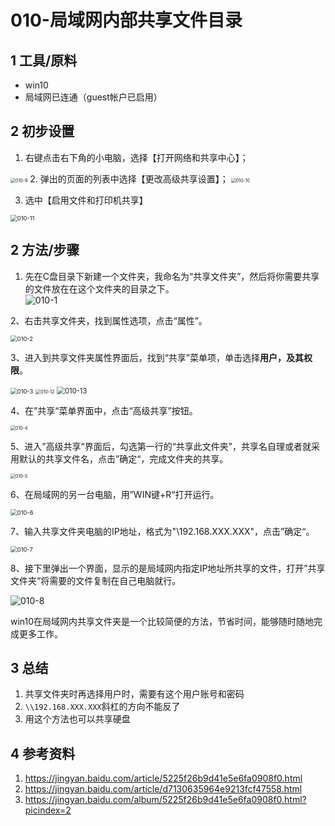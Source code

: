 # 010-局域网内部共享文件目录   
## 1 工具/原料  
- win10  
- 局域网已连通（guest帐户已启用）  
## 2 初步设置  
1. 右键点击右下角的小电脑，选择【打开网络和共享中心】；  
<img src="./img/010-9.jpg" alt="010-9" style="zoom:50%;" />  
2. 弹出的页面的列表中选择【更改高级共享设置】；   
<img src="./img/010-10.jpg" alt="010-10" style="zoom:50%;" />  

3. 选中【启用文件和打印机共享】   
<img src="./img/010-11.jpg" alt="010-11" style="zoom:67%;" />  

## 2 方法/步骤  
1. 先在C盘目录下新建一个文件夹，我命名为“共享文件夹”，然后将你需要共享的文件放在在这个文件夹的目录之下。  
![010-1](./img/010-1.jpg)  

2、右击共享文件夹，找到属性选项，点击“属性”。

<img src="./img/010-2.jpg" alt="010-2" style="zoom:67%;" />    

3、进入到共享文件夹属性界面后，找到“共享”菜单项，单击选择**用户，及其权限**。    

<img src="./img/010-3.jpg" alt="010-3" style="zoom:67%;" />   
<img src="./img/010-12.jpg" alt="010-12" style="zoom:50%;" />

<img src="./img/010-13.png" alt="010-13" style="zoom: 80%;" />    

4、在”共享“菜单界面中，点击“高级共享”按钮。

<img src="./img/010-4.jpg" alt="010-4" style="zoom:50%;" />  

5、进入”高级共享“界面后，勾选第一行的“共享此文件夹”，共享名自理或者就采用默认的共享文件名，点击”确定“，完成文件夹的共享。

<img src="./img/010-5.jpg" alt="010-5" style="zoom:50%;" />  

6、在局域网的另一台电脑，用”WIN键+R“打开运行。

<img src="./img/010-6.jpg" alt="010-6" style="zoom:67%;" />  

7、输入共享文件夹电脑的IP地址，格式为"\\192.168.XXX.XXX"，点击”确定“。

<img src="./img/010-7.jpg" alt="010-7" style="zoom:67%;" />  

8、接下里弹出一个界面，显示的是局域网内指定IP地址所共享的文件，打开”共享文件夹“将需要的文件复制在自己电脑就行。

![010-8](./img/010-8.jpg)  

win10在局域网内共享文件夹是一个比较简便的方法，节省时间，能够随时随地完成更多工作。

## 3 总结  
1. 共享文件夹时再选择用户时，需要有这个用户账号和密码   
2. `\\192.168.XXX.XXX`斜杠的方向不能反了   
3. 用这个方法也可以共享硬盘    





## 4 参考资料  

1. https://jingyan.baidu.com/article/5225f26b9d41e5e6fa0908f0.html   
2. https://jingyan.baidu.com/article/d7130635964e9213fcf47558.html  
3. https://jingyan.baidu.com/album/5225f26b9d41e5e6fa0908f0.html?picindex=2   




